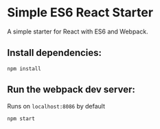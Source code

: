 # Simple ES6 React Starter
A simple starter for React with ES6 and Webpack.

## Install dependencies:

```
npm install
```

## Run the webpack dev server:
Runs on `localhost:8086` by default

```
npm start
```

